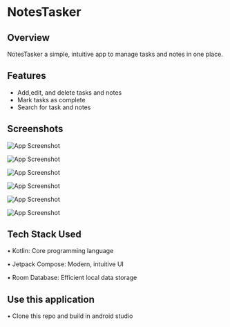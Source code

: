 

# NotesTasker




## Overview

NotesTasker a simple, intuitive app to manage tasks and notes in one place.


## Features


- Add,edit, and delete tasks and notes
- Mark tasks as complete
- Search for task and notes
## Screenshots

![App Screenshot](https://raw.githubusercontent.com/Pujadas080907/ToDo_app/main/todoapp.jpeg)

![App Screenshot](https://raw.githubusercontent.com/Pujadas080907/ToDo_app/main/image1.jpeg)

![App Screenshot](https://raw.githubusercontent.com/Pujadas080907/ToDo_app/main/image2.jpeg)

![App Screenshot](https://raw.githubusercontent.com/Pujadas080907/ToDo_app/main/image3.jpeg)

![App Screenshot](https://raw.githubusercontent.com/Pujadas080907/ToDo_app/main/image4.jpeg)

![App Screenshot](https://raw.githubusercontent.com/Pujadas080907/ToDo_app/main/image5.jpeg)



## Tech Stack Used

• Kotlin: Core programming language

• Jetpack Compose: Modern, intuitive UI

• Room Database: Efficient local data storage
## Use this application

• Clone this repo and build in android studio
